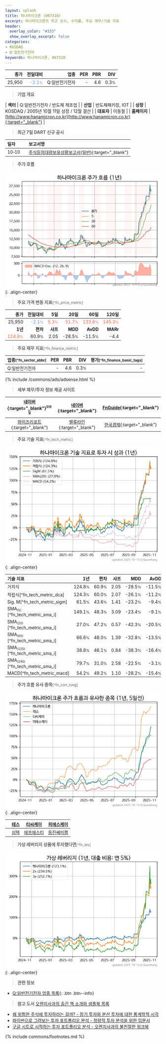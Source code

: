```yaml
---
layout: splash
title: 하나마이크론 (067310)
excerpt: 하나마이크론의 최근 공시, 수익률, 주요 재무/기술 지표
header:
  overlay_color: "#333"
  show_overlay_excerpt: false
categories:
- KOSDAQ
- Q:일반전기전자
keywords: 하나마이크론, 067310
---
```


| **종가** | **전일대비** | **업종** | **PER** | **PBR** | **DIV** |
| -------: | -----------: | -------: | ------: | ------: | ------: |
| 25,950 | <span style="color: cornflowerblue">-2.1<small>%</small></span> | Q:일반전기전자 | - | 4.6 | 0.3<small>%</small> |

<!-- more -->


> **기업 개요**<a id="company"></a>

| <span style="white-space:nowrap;">**섹터**</span> | Q:일반전기전자 / 반도체 제조업 |
| <span style="white-space:nowrap;">**산업**</span> | 반도체패키징, IOT |
| <span style="white-space:nowrap;">**상장**</span> | KOSDAQ / 2005년 10월 11일 상장 / 12월 결산 |
| <span style="white-space:nowrap;">**대표자**</span> | 이동철 |
| <span style="white-space:nowrap;">**홈페이지**</span> | [http://www.hanamicron.co.kr](http://www.hanamicron.co.kr){:target="_blank"} |


> **최근 7일 DART 신규 공시**<a id="dart"></a>

| **일자** |      | **보고서명** |
| :------- | :--- | :----------- |
| 10&#x2011;10 | | [주식등의대량보유상황보고서(일반)](https://dart.fss.or.kr/dsaf001/main.do?rcpNo=20251010000394){:target="_blank"} |


> **주가 흐름**<a id="price"></a>

![067310](/stock/images/067310.png){: .align-center}


> **주요 가격 변동 지표**<small>[^fn_price_metric]</small>

| **종가** | **전일대비** | **5일** | **20일** | **60일** | **120일** |
| -------: | -----------: | ------: | -------: | -------: | --------: |
| 25,950 | <span style="color: cornflowerblue">-2.1<small>%</small></span> | <span style="color: tomato">5.3<small>%</small></span> | <span style="color: tomato">51.7<small>%</small></span> | <span style="color: tomato">133.6<small>%</small></span> | <span style="color: tomato">145.3<small>%</small></span> |
| **1년** | **편차** | **샤프** | **MDD** | **AvDD** | **MARr** |
| <span style="color: tomato">124.8<small>%</small></span> | 60.9<small>%</small> | 2.05 | -28.5<small>%</small> | -11.5<small>%</small> | -4.4 |


> **주요 재무 지표**<small>[^fn_finance_metric]</small>

| **업종**<small>[^fn_sector_abbr]</small> | **PER** | **PBR** | **DIV** | **평가**<small>[^fn_finance_basic_tags]</small> |
| :--------------------------------------- | ------: | ------: | ------: | ----------------------------------------------: |
| Q:일반전기전자 | - | 4.6 | 0.3<small>%</small> | - |



{% include /commons/ads/adsense.html %}

> **세부 재무/투자 정보 제공 사이트**

| [네이버](https://m.stock.naver.com/domestic/stock/067310/finance/summary){:target="_blank"}<sup><small>모바일</small></sup> | [네이버](https://finance.naver.com/item/coinfo.naver?code=067310){:target="_blank"} | [FnGuide](https://comp.fnguide.com/SVO2/ASP/SVD_Invest.asp?gicode=A067310&MenuYn=Y){:target="_blank"} |
| :---: | :---: | :---: |
| [와이즈리포트](https://comp.wisereport.co.kr/company/c1040001.aspx?cmp_cd=067310){:target="_blank"} | [밸류라인](https://www.valueline.co.kr/finance/summary/067310){:target="_blank"} | [한국경제](https://markets.hankyung.com/stock/067310/financial-summary){:target="_blank"} |


> **주요 기술 지표**<small>[^fn_tech_metric]</small>


![067310](/stock/images/067310_tech.png){: .align-center}

| **기술 지표** | **1년** | **편차** | **샤프** | **MDD** | **AvDD** |
| :------------ | ------: | -----------: | -------: | ------: | -------: |
| 거치식 | 124.8<small>%</small> | 60.9<small>%</small> | 2.05 | -28.5<small>%</small> | -11.5<small>%</small> |
| 적립식[^fn_tech_metric_dca] | 124.3<small>%</small> | 60.0<small>%</small> | 2.07 | -26.1<small>%</small> | -11.2<small>%</small> |
| Sig. M[^fn_tech_metric_sigm] | 61.5<small>%</small> | 43.6<small>%</small> | 1.41 | -23.2<small>%</small> | -9.4<small>%</small> |
| SMA<small><sub>(5)</sub></small>[^fn_tech_metric_sma_i] | 149.1<small>%</small> | 48.3<small>%</small> | 3.09 | -23.4<small>%</small> | -9.1<small>%</small> |
| SMA<small><sub>(20)</sub></small>[^fn_tech_metric_sma_i] | 27.0<small>%</small> | 47.2<small>%</small> | 0.57 | -42.3<small>%</small> | -20.5<small>%</small> |
| SMA<small><sub>(60)</sub></small>[^fn_tech_metric_sma_i] | 66.6<small>%</small> | 48.0<small>%</small> | 1.39 | -32.8<small>%</small> | -13.5<small>%</small> |
| SMA<small><sub>(120)</sub></small>[^fn_tech_metric_sma_i] | 38.8<small>%</small> | 46.1<small>%</small> | 0.84 | -38.3<small>%</small> | -16.4<small>%</small> |
| SMA<small><sub>(240)</sub></small>[^fn_tech_metric_sma_i] | 79.7<small>%</small> | 31.0<small>%</small> | 2.58 | -22.5<small>%</small> | -3.1<small>%</small> |
| MACD[^fn_tech_metric_macd] | 54.2<small>%</small> | 49.2<small>%</small> | 1.10 | -28.2<small>%</small> | -15.4<small>%</small> |


> **주가 흐름 유사 종목**<a id="corr"></a><small>[^fn_corr_long]</small>

![067310](/stock/images/067310_corr.png){: .align-center}

|       | [테스](/095610/) | [티씨케이](/064760/) | [피에스케이](/319660/) |
| :---: | :------------------------------------: | :------------------------------------: | :------------------------------------: |
|       | [심텍](/222800/) | [에프에스티](/036810/) | [동진쎄미켐](/005290/) |


> **가상 레버리지 상품에 투자했다면**<a id="2x"></a><small>[^fn_lev]</small>

![067310](/stock/images/067310_2x.png){: .align-center}


> **관련 정보**

- [Q:일반전기전자 업종 목록](/stats/sector/kosdaq_업종_일반전기전자_종목/){: .btn .btn--info}

> **참고 도서** [오렌지사과의 출간 책 소개와 샘플북 목록](https://kongdori.tistory.com/691)

- [왜 위험한 주식에 투자하라는 걸까? - 장기 투자와 분산 투자에 대한 통계학적 시각](https://kongdori.tistory.com/421)
- [파이썬으로 그려보는 투자 포트폴리오 분석  - 정량적 투자 분석을 위한 입문서](https://kongdori.tistory.com/643)
- [구글 시트로 시작하는 투자 포트폴리오 분석 - 오렌지사과의 불친절한 워크북](https://kongdori.tistory.com/449)


{% include commons/footnotes.md %}